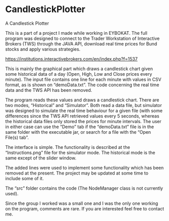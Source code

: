 # CandlestickPlotter
A Candlestick Plotter

This is a part of a project I made while working in EYBOKAT. The full program was designed to connect to the Trader Workstation of Interactive Brokers (TWS) through the JAVA API, download real time prices for Bund stocks and apply various strategies. 

https://institutions.interactivebrokers.com/en/index.php?f=1537

This is mainly the graphical part which draws a candlestick chart given some historical data of a day (Open, High, Low and Close prices every minute). The input file contains one line for each minute with values in CSV format, as is shown on “demoData.txt”. The code concerning the real time data and the TWS API has been removed. 

The program reads these values and draws a candlestick chart. There are two modes, “Historical” and “Simulator”. Both read a data file, but simulator was designed to simulate the real time behaviour for a given file (with some differences since the TWS API retrieved values every 5 seconds, whereas the historical data files only stored the prices for minute intervals. The user in either case can use the “Demo” tab if the “demoData.txt” file is in the same folder with the executable jar, or search for a file with the “Open File(s) tab”. 

The interface is simple. The functionality is described at the “Instructions.png” file for the simulator  mode. The historical mode is the same except of the slider window. 

The added lines were used to implement some functionality which has been removed at the present. The project may be updated at some time to include some of it. 

The “src” folder contains the code (The NodeManager class is not currently used).

Since the group I worked was a small one and I was the only one working on the program, comments are rare. If you are interested feel free to contact me.
